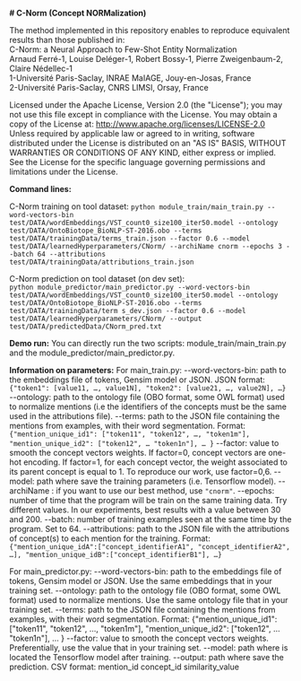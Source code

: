 **# C-Norm (Concept NORMalization)**


The method implemented in this repository enables to reproduce equivalent results than those published in:<br />
C-Norm: a Neural Approach to Few-Shot Entity Normalization<br />
Arnaud Ferré-1, Louise Deléger-1, Robert Bossy-1, Pierre Zweigenbaum-2, Claire Nédellec-1<br />
1-Université Paris-Saclay, INRAE MaIAGE, Jouy-en-Josas, France<br />
2-Université Paris-Saclay, CNRS LIMSI, Orsay, France<br />


Licensed under the Apache License, Version 2.0 (the "License"); you may not use this file except in compliance with the License. You may obtain a copy of the License at: http://www.apache.org/licenses/LICENSE-2.0 Unless required by applicable law or agreed to in writing, software distributed under the License is distributed on an "AS IS" BASIS, WITHOUT WARRANTIES OR CONDITIONS OF ANY KIND, either express or implied. See the License for the specific language governing permissions and limitations under the License.


**Command lines:**

C-Norm training on tool dataset:
`python module_train/main_train.py --word-vectors-bin test/DATA/wordEmbeddings/VST_count0_size100_iter50.model --ontology test/DATA/OntoBiotope_BioNLP-ST-2016.obo --terms test/DATA/trainingData/terms_train.json --factor 0.6 --model test/DATA/learnedHyperparameters/CNorm/ --archiName cnorm --epochs 3 --batch 64 --attributions test/DATA/trainingData/attributions_train.json`

C-Norm prediction on tool dataset (on dev set):<br/>
`python module_predictor/main_predictor.py --word-vectors-bin test/DATA/wordEmbeddings/VST_count0_size100_iter50.model --ontology test/DATA/OntoBiotope_BioNLP-ST-2016.obo --terms test/DATA/trainingData/term
s_dev.json --factor 0.6 --model test/DATA/learnedHyperparameters/CNorm/ --output test/DATA/predictedData/CNorm_pred.txt`


**Demo run:**
You can directly run the two scripts: module_train/main_train.py and the module_predictor/main_predictor.py.


**Information on parameters:**
For main_train.py:
--word-vectors-bin: path to the embeddings file of tokens, Gensim model or JSON. JSON format: `{"token1": [value11, …, value1N], "token2": [value21, …, value2N], …}`
--ontology: path to the ontology file (OBO format, some OWL format) used to normalize mentions (i.e the identifiers of the concepts must be the same used in the attributions file).
--terms: path to the JSON file containing the mentions from examples, with their word segmentation. Format: `{"mention_unique_id1": ["token11", "token12", …, "token1m"], "mention_unique_id2": ["token12", … "token1n"], … }`
--factor: value to smooth the concept vectors weights. If factor=0, concept vectors are one-hot encoding. If factor=1, for each concept vector, the weight associated to its parent concept is equal to 1. To reproduce our work, use factor=0,6.
--model: path where save the training parameters (i.e. Tensorflow model).
--archiName : if you want to use our best method, use `"cnorm"`.
--epochs: number of time that the program will be train on the same training data. Try different values. In our experiments, best results with a value between 30 and 200.
--batch: number of training examples seen at the same time by the program. Set to 64.
--attributions: path to the JSON file with the attributions of concept(s) to each mention for the training. Format: `{"mention_unique_idA":["concept_identifierA1", "concept_identifierA2", …], "mention_unique_idB":["concept_identifierB1"], …}`

For main_predictor.py:
--word-vectors-bin: path to the embeddings file of tokens, Gensim model or JSON. Use the same embeddings that in your training set.
--ontology: path to the ontology file (OBO format, some OWL format) used to normalize mentions. Use the same ontology file that in your training set.
--terms: path to the JSON file containing the mentions from examples, with their word segmentation. Format: {"mention_unique_id1": ["token11", "token12", …, "token1m"], "mention_unique_id2": ["token12", … "token1n"], … }
--factor: value to smooth the concept vectors weights. Preferentially, use the value that in your training set.
--model: path where is located the Tensorflow model after training.
--output: path where save the prediction. CSV format: mention_id	concept_id	similarity_value

